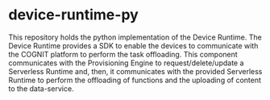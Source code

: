 # device-runtime-py

This repository holds the python implementation of the Device Runtime. The Device Runtime provides a SDK to enable the devices to communicate with the COGNIT platform to perform the task offloading. This component communicates with the Provisioning Engine to request/delete/update a Serverless Runtime and, then, it communicates with the provided Serverless Runtime to perform the offloading of functions and the uploading of content to the data-service.

